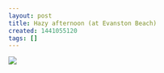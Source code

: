 ```yaml
---
layout: post
title: Hazy afternoon (at Evanston Beach)
created: 1441055120
tags: []
---
```

![](http://41.media.tumblr.com/709af604640af9b23851f647206efeed/tumblr_ntyt8xI4521rsr8w3o1_500.jpg)



